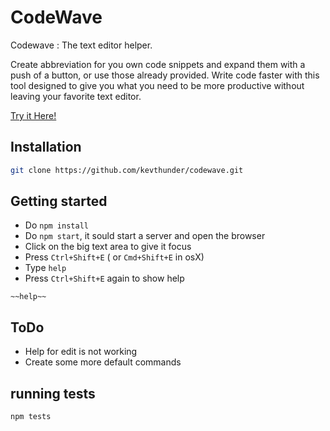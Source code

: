 # CodeWave

Codewave : The text editor helper.

Create abbreviation for you own code snippets and expand them with a push of a button, or use those already provided. Write code faster with this tool designed to give you what you need to be more productive without leaving your favorite text editor.

[Try it Here!](http://codewave.kevthunder.com)

## Installation

```sh
git clone https://github.com/kevthunder/codewave.git
```

## Getting started

* Do ```npm install```
* Do ```npm start```, it sould start a server and open the browser
* Click on the big text area to give it focus 
* Press ```Ctrl+Shift+E``` ( or ```Cmd+Shift+E``` in osX) 
* Type ```help``` 
* Press ```Ctrl+Shift+E``` again to show help

```
~~help~~
```

## ToDo
* Help for edit is not working
* Create some more default commands

## running tests

```sh
npm tests
```
